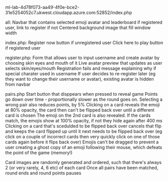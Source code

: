 ml-lab-4d78f073-aa49-4f0e-bce2-31e5254052c7.ukwest.cloudapp.azure.com:52852/index.php

all:
  Navbar that contains selected emoji avatar and leaderboard if registered user, link to register if not
  Centered background image that fill window width

index.php:
  Register now button if unregistered user
  Click here to play button if registered user

register.php:
  Form that allows user to input username and create avatar by choosing skin eyes and mouth of it
  Live avatar preview that updates as user selects skin/eyes/mouth
  Registration fails and message explaining why if special charater used in username
  If user decides to re-register later (eg they want to change their username or avatar), existing avatar is hidden from navbar

pairs.php
  Start button that disppears when pressed to reveal game
  Points go down over time - proportionally slower as the round goes on. Selecting a wrong pair also reduces points, by 5%
  Clicking on a card reveals the emoji at 80% opacity, the card then can't be flipped back over until a different card is chosen
  The emoji on the 2nd card is also revealed. If the cards match, the emojis show at 100% opacity, if not they hide again after 400 ms
  Clicking on a card that's scedulded to be flipped back over cancels that flip and keeps the card flipped up until it next needs to be flipped back over (eg click on a couple of incorrect cards then very quickly click on one of those cards again before it flips back over)
  Emojis can't be dragged to prevent a user creating a ghost copy of an emoji following their mouse, which defeats the point of the game (memory!)

  Card images are randomly generated and ordered, such that there's always 2 (or very rarely, 4, 6 etc) of each card
  Once all pairs have been matched, round ends and round points pauses